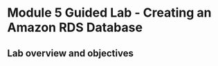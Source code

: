 <h1>Module 5 Guided Lab - Creating an Amazon RDS Database</h1>
<h2>Lab overview and objectives</h2>
